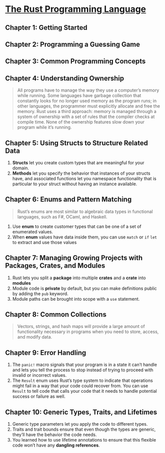 # [The Rust Programming Language](https://doc.rust-lang.org/book/)

## Chapter 1: Getting Started
## Chapter 2: Programming a Guessing Game
## Chapter 3: Common Programming Concepts
## Chapter 4: Understanding Ownership
> All programs have to manage the way they use a computer’s memory while running. Some languages have garbage collection that constantly looks for no longer used memory as the program runs; in other languages, the programmer must explicitly allocate and free the memory. Rust uses a third approach: memory is managed through a system of ownership with a set of rules that the compiler checks at compile time. None of the ownership features slow down your program while it’s running.

## Chapter 5: Using Structs to Structure Related Data
1. **Structs** let you create custom types that are meaningful for your domain.
2. **Methods** let you specify the behavior that instances of your structs have, and associated functions let you namespace functionality that is particular to your struct without having an instance available.

## Chapter 6: Enums and Pattern Matching
> Rust’s enums are most similar to algebraic data types in functional languages, such as F#, OCaml, and Haskell.
1. Use **enum** to create customer types that can be one of a set of enumerated values.
2. When **enum** values have data inside them, you can use `match` or `if` `let` to extract and use those values

## Chapter 7: Managing Growing Projects with Packages, Crates, and Modules
1. Rust lets you split a **package** into multiple **crates** and a **crate** into **modules**
2. Module code is **private** by default, but you can make definitions public by adding the `pub` keyword.
3. Module paths can be brought into scope with a `use` statement.

## Chapter 8: Common Collections
> Vectors, strings, and hash maps will provide a large amount of functionality necessary in programs when you need to store, access, and modify data.

## Chapter 9: Error Handling
1. The `panic!` macro signals that your program is in a state it can’t handle and lets you tell the process to stop instead of trying to proceed with invalid or incorrect values.
2. The `Result` enum uses Rust’s type system to indicate that operations might fail in a way that your code could recover from. You can use `Result` to tell code that calls your code that it needs to handle potential success or failure as well.


## Chapter 10: Generic Types, Traits, and Lifetimes
1. Generic type parameters let you apply the code to different types.
2. Traits and trait bounds ensure that even though the types are generic, they’ll have the behavior the code needs.
3. You learned how to use lifetime annotations to ensure that this flexible code won’t have any **dangling references**.